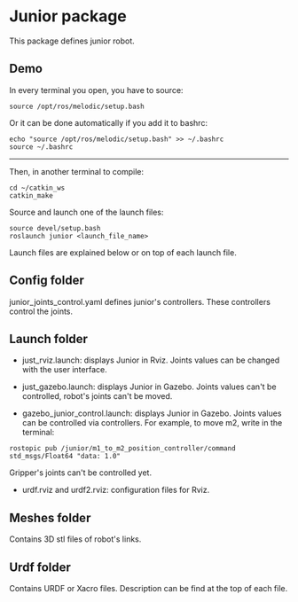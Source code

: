# Junior package
This package defines junior robot.



## Demo
In every terminal you open, you have to source:
```
source /opt/ros/melodic/setup.bash
```
Or it can be done automatically if you add it to bashrc:
```
echo "source /opt/ros/melodic/setup.bash" >> ~/.bashrc
source ~/.bashrc
```

-----------------------------------
Then, in another terminal to compile:
```
cd ~/catkin_ws
catkin_make
```

Source and launch one of the launch files:
```
source devel/setup.bash
roslaunch junior <launch_file_name>
```
Launch files are explained below or on top of each launch file.


## Config folder
junior_joints_control.yaml defines junior's controllers. These controllers control the joints.

## Launch folder
- just_rviz.launch: displays Junior in Rviz. Joints values can be changed with the user interface.

- just_gazebo.launch: displays Junior in Gazebo. Joints values can't be controlled, robot's joints can't be moved.
- gazebo_junior_control.launch: displays Junior in Gazebo. Joints values can be controlled via controllers.
For example, to move m2, write in the terminal:
```
rostopic pub /junior/m1_to_m2_position_controller/command std_msgs/Float64 "data: 1.0"
```  
Gripper's joints can't be controlled yet.
- urdf.rviz and urdf2.rviz: configuration files for Rviz.

## Meshes folder
Contains 3D stl files of robot's links.

## Urdf folder
Contains URDF or Xacro files. Description can be find at the top of each file.
